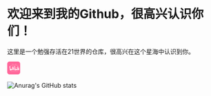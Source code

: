 # 欢迎来到我的Github，很高兴认识你们！
这里是一个勉强存活在21世界的仓库，很高兴在这个星海中认识到你。

<img src="image/bilibili.png" width="30" height="30" />

![Anurag's GitHub stats](https://github-readme-stats.vercel.app/api?username=SunCosmos&theme=rose&show_icons=true)
